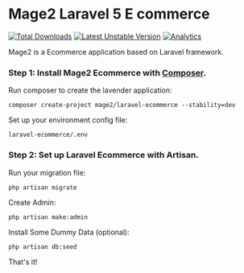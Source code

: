 # Mage2 Laravel 5 E commerce

[![Total Downloads](https://poser.pugx.org/mage2/laravel-ecommerce/d/total.svg)](https://packagist.org/packages/mage2/larave-ecommerce)
[![Latest Unstable Version](https://poser.pugx.org/mage2/laravel-ecommerce/v/unstable.svg)](https://packagist.org/packages/mage2/laravel-ecommerce)
[![Analytics](https://ga-beacon.appspot.com/UA-79831356-1/laravel-ecommerce?pixel)](https://github.com/igrigorik/ga-beacon)




Mage2 is a Ecommerce application based on Laravel framework.

### Step 1: Install Mage2 Ecommerce with [Composer](https://getcomposer.org/download/).


Run composer to create the lavender application:

    composer create-project mage2/laravel-ecommerce --stability=dev
    
Set up your environment config file:

    laravel-ecommerce/.env    


### Step 2: Set up Laravel Ecommerce with Artisan.


Run your migration file:

    php artisan migrate

Create Admin:

    php artisan make:admin
    
Install Some Dummy Data (optional):

    php artisan db:seed

That's it!
